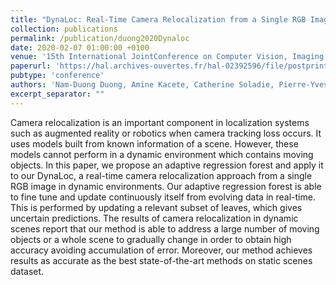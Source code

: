```yaml
---
title: "DynaLoc: Real-Time Camera Relocalization from a Single RGB Image in Dynamic Scenes based on an Adaptive Regression Forest"
collection: publications
permalink: /publication/duong2020Dynaloc
date: 2020-02-07 01:00:00 +0100
venue: '15th International JointConference on Computer Vision, Imaging and Computer Graphics Theory and Appli-cations, VISIGRAPP'
paperurl: 'https://hal.archives-ouvertes.fr/hal-02392596/file/postprint_visapp_id36_dynaloc.pdf'
pubtype: 'conference'
authors: 'Nam-Duong Duong, Amine Kacete, Catherine Soladie, Pierre-Yves Richard, Jérôme Royan'
excerpt_separator: ""
---
```

Camera relocalization is an important component in localization systems such as augmented reality or robotics when camera tracking loss occurs. It uses models built from known information of a scene. However, these models cannot perform in a dynamic environment which contains moving objects. In this paper, we propose an adaptive regression forest and apply it to our DynaLoc, a real-time camera relocalization approach from a single RGB image in dynamic environments. Our adaptive regression forest is able to fine tune and update continuously itself from evolving data in real-time. This is performed by updating a relevant subset of leaves, which gives uncertain predictions. The results of camera relocalization in dynamic scenes report that our method is able to address a large number of moving objects or a whole scene to gradually change in order to obtain high accuracy avoiding accumulation of error. Moreover, our method achieves results as accurate as the best state-of-the-art methods on static scenes dataset.
